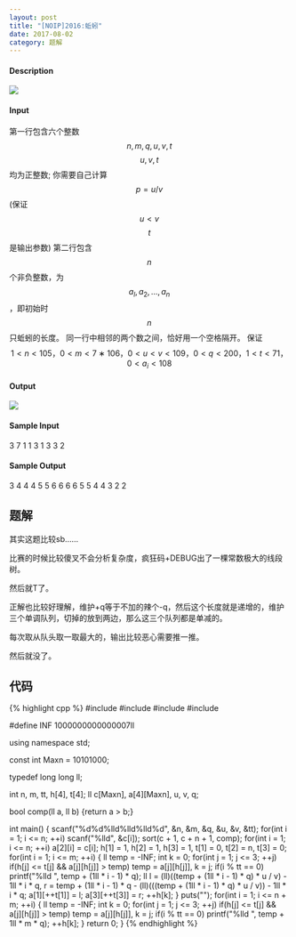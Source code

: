 ```yaml
---
layout: post
title: "[NOIP]2016:蚯蚓"
date: 2017-08-02
category: 题解
---
```

#### Description
![](http://218.28.19.228/upload/image/20161121/20161121153802_28162.jpg)
#### Input
第一行包含六个整数$$n,m,q,u,v,t$$
$$u,v,t$$均为正整数;
你需要自己计算$$p = u/v$$(保证$$u<v$$ $$t$$是输出参数)
第二行包含$$n$$个非负整数，为$$a_l,a_2,...,a_n$$，即初始时$$n$$只蚯蚓的长度。
同一行中相邻的两个数之间，恰好用一个空格隔开。
保证$$1<n<105，0<m<7∗106，0<u<v<109，0<q<200，1<t<71，0<a_i<108$$
#### Output
![](http://218.28.19.228/upload/image/20161121/20161121154042_68882.jpg)
#### Sample Input
3 7 1 1 3 1
3 3 2
#### Sample Output
3 4 4 4 5 5 6
6 6 6 5 5 4 4 3 2 2

## 题解

其实这题比较sb……

比赛的时候比较傻叉不会分析复杂度，疯狂码+DEBUG出了一棵常数极大的线段树。

然后就T了。

正解也比较好理解，维护+q等于不加的辣个-q，然后这个长度就是递增的，维护三个单调队列，切掉的放到两边，那么这三个队列都是单减的。

每次取从队头取一取最大的，输出比较恶心需要推一推。

然后就没了。

## 代码
{% highlight cpp %}
#include <cstdio>
#include <cstring>
#include <iostream>
#include <algorithm>
 
#define INF 1000000000000007ll
 
using namespace std;
 
const int Maxn = 10101000;
 
typedef long long ll;
 
int n, m, tt, h[4], t[4];
ll c[Maxn], a[4][Maxn], u, v, q;
 
bool comp(ll a, ll b) {return a > b;}
 
int main() {
	scanf("%d%d%lld%lld%lld%d", &n, &m, &q, &u, &v, &tt);
	for(int i = 1; i <= n; ++i) scanf("%lld", &c[i]);
	sort(c + 1, c + n + 1, comp);
	for(int i = 1; i <= n; ++i) a[2][i] = c[i];
	h[1] = 1, h[2] = 1, h[3] = 1, t[1] = 0, t[2] = n, t[3] = 0;
	for(int i = 1; i <= m; ++i) {
		ll temp = -INF; int k = 0;
		for(int j = 1; j <= 3; ++j) if(h[j] <= t[j] && a[j][h[j]] > temp) temp = a[j][h[j]], k = j;
		if(i % tt == 0) printf("%lld ", temp + (1ll * i - 1) * q);
		ll l = (ll)((temp + (1ll * i - 1) * q) * u / v) - 1ll * i * q, r = temp + (1ll * i - 1) * q - (ll)(((temp + (1ll * i - 1) * q) * u / v)) - 1ll * i * q; 
		a[1][++t[1]] = l; a[3][++t[3]] = r; ++h[k];
	}
	puts("");
	for(int i = 1; i <= n + m; ++i) {
		ll temp = -INF; int k = 0;
		for(int j = 1; j <= 3; ++j) if(h[j] <= t[j] && a[j][h[j]] > temp) temp = a[j][h[j]], k = j;
		if(i % tt == 0) printf("%lld ", temp + 1ll * m * q);
		++h[k];
	}
	return 0;
}
{% endhighlight %}